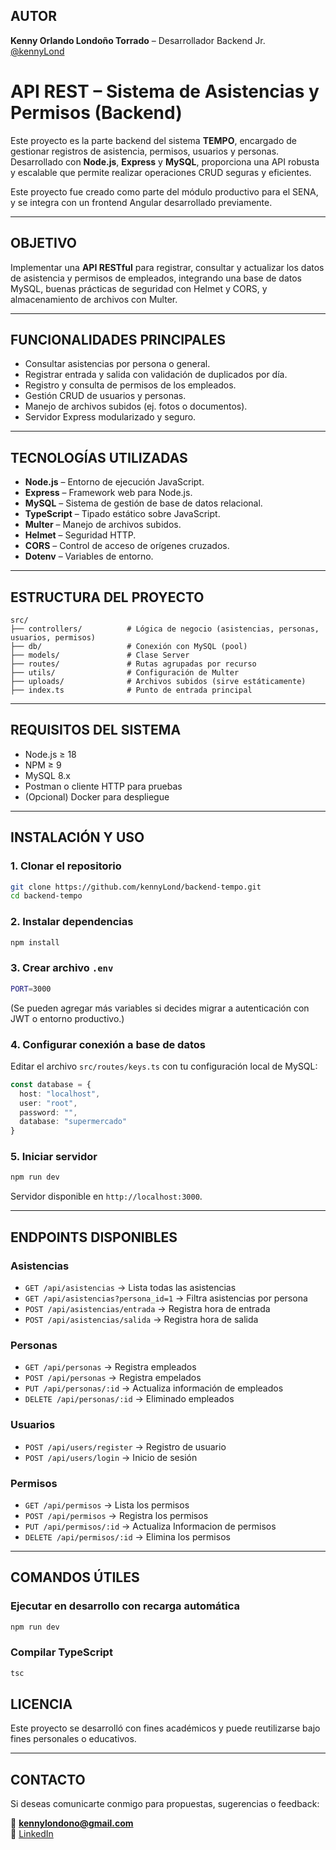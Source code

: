 
## AUTOR  
**Kenny Orlando Londoño Torrado** – Desarrollador Backend Jr.  
[@kennyLond](https://github.com/kennyLond)  

# API REST – Sistema de Asistencias y Permisos (Backend)

Este proyecto es la parte backend del sistema **TEMPO**, encargado de gestionar registros de asistencia, permisos, usuarios y personas. Desarrollado con **Node.js**, **Express** y **MySQL**, proporciona una API robusta y escalable que permite realizar operaciones CRUD seguras y eficientes.

Este proyecto fue creado como parte del módulo productivo para el SENA, y se integra con un frontend Angular desarrollado previamente.

---

## OBJETIVO

Implementar una **API RESTful** para registrar, consultar y actualizar los datos de asistencia y permisos de empleados, integrando una base de datos MySQL, buenas prácticas de seguridad con Helmet y CORS, y almacenamiento de archivos con Multer.

---

## FUNCIONALIDADES PRINCIPALES

- Consultar asistencias por persona o general.
- Registrar entrada y salida con validación de duplicados por día.
- Registro y consulta de permisos de los empleados.
- Gestión CRUD de usuarios y personas.
- Manejo de archivos subidos (ej. fotos o documentos).
- Servidor Express modularizado y seguro.

---

## TECNOLOGÍAS UTILIZADAS

- **Node.js** – Entorno de ejecución JavaScript.
- **Express** – Framework web para Node.js.
- **MySQL** – Sistema de gestión de base de datos relacional.
- **TypeScript** – Tipado estático sobre JavaScript.
- **Multer** – Manejo de archivos subidos.
- **Helmet** – Seguridad HTTP.
- **CORS** – Control de acceso de orígenes cruzados.
- **Dotenv** – Variables de entorno.

---

## ESTRUCTURA DEL PROYECTO

```
src/
├── controllers/          # Lógica de negocio (asistencias, personas, usuarios, permisos)
├── db/                   # Conexión con MySQL (pool)
├── models/               # Clase Server
├── routes/               # Rutas agrupadas por recurso
├── utils/                # Configuración de Multer
├── uploads/              # Archivos subidos (sirve estáticamente)
├── index.ts              # Punto de entrada principal
```

---

## REQUISITOS DEL SISTEMA

- Node.js ≥ 18  
- NPM ≥ 9  
- MySQL 8.x  
- Postman o cliente HTTP para pruebas  
- (Opcional) Docker para despliegue  

---

## INSTALACIÓN Y USO

### 1. Clonar el repositorio

```bash
git clone https://github.com/kennyLond/backend-tempo.git
cd backend-tempo
```

### 2. Instalar dependencias

```bash
npm install
```

### 3. Crear archivo `.env`

```bash
PORT=3000
```

(Se pueden agregar más variables si decides migrar a autenticación con JWT o entorno productivo.)

### 4. Configurar conexión a base de datos

Editar el archivo `src/routes/keys.ts` con tu configuración local de MySQL:

```ts
const database = {
  host: "localhost",
  user: "root",
  password: "",
  database: "supermercado"
}
```

### 5. Iniciar servidor

```bash
npm run dev
```

Servidor disponible en `http://localhost:3000`.

---

## ENDPOINTS DISPONIBLES

### Asistencias

- `GET /api/asistencias` → Lista todas las asistencias
- `GET /api/asistencias?persona_id=1` → Filtra asistencias por persona
- `POST /api/asistencias/entrada` → Registra hora de entrada
- `POST /api/asistencias/salida` → Registra hora de salida

### Personas

- `GET /api/personas` → Registra empleados
- `POST /api/personas` → Registra empelados
- `PUT /api/personas/:id` → Actualiza información de empleados
- `DELETE /api/personas/:id` → Eliminado empleados

### Usuarios

- `POST /api/users/register` → Registro de usuario
- `POST /api/users/login` → Inicio de sesión

### Permisos

- `GET /api/permisos` → Lista los permisos
- `POST /api/permisos` → Registra los permisos
- `PUT /api/permisos/:id` → Actualiza Informacion de permisos
- `DELETE /api/permisos/:id` → Elimina los permisos

---

## COMANDOS ÚTILES

### Ejecutar en desarrollo con recarga automática

```bash
npm run dev
```

### Compilar TypeScript

```bash
tsc
```



## LICENCIA

Este proyecto se desarrolló con fines académicos y puede reutilizarse bajo fines personales o educativos.

---

## CONTACTO

Si deseas comunicarte conmigo para propuestas, sugerencias o feedback:

📧 **kennylondono@gmail.com**  
🔗 [LinkedIn](https://www.linkedin.com/in/kennylondoño)
